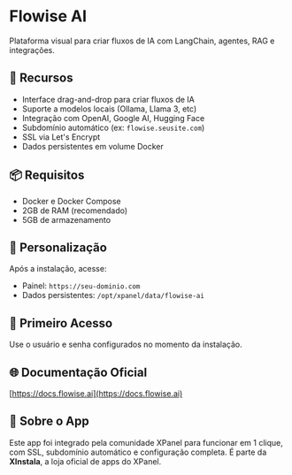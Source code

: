 # Flowise AI

Plataforma visual para criar fluxos de IA com LangChain, agentes, RAG e integrações.

## 🚀 Recursos
- Interface drag-and-drop para criar fluxos de IA
- Suporte a modelos locais (Ollama, Llama 3, etc)
- Integração com OpenAI, Google AI, Hugging Face
- Subdomínio automático (ex: `flowise.seusite.com`)
- SSL via Let's Encrypt
- Dados persistentes em volume Docker

## 📦 Requisitos
- Docker e Docker Compose
- 2GB de RAM (recomendado)
- 5GB de armazenamento

## 🧩 Personalização
Após a instalação, acesse:
- Painel: `https://seu-dominio.com`
- Dados persistentes: `/opt/xpanel/data/flowise-ai`

## 🔐 Primeiro Acesso
Use o usuário e senha configurados no momento da instalação.

## 🌐 Documentação Oficial
[https://docs.flowise.ai](https://docs.flowise.ai)

## 💬 Sobre o App
Este app foi integrado pela comunidade XPanel para funcionar em 1 clique, com SSL, subdomínio automático e configuração completa. É parte da **XInstala**, a loja oficial de apps do XPanel.